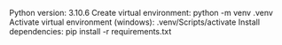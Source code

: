 Python version: 3.10.6
Create virtual environment: python -m venv .venv
Activate virtual environment (windows): .venv/Scripts/activate
Install dependencies: pip install -r requirements.txt

